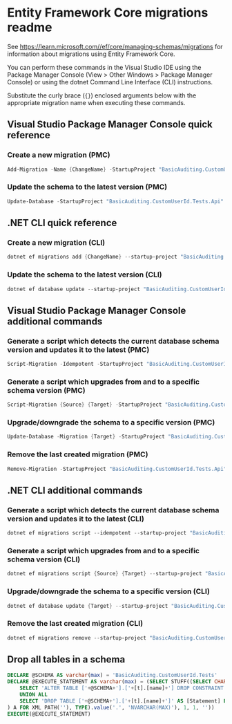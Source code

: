 # Entity Framework Core migrations readme

See <https://learn.microsoft.com//ef/core/managing-schemas/migrations> for information about migrations using Entity Framework Core.

You can perform these commands in the Visual Studio IDE using the Package Manager Console (View > Other Windows > Package Manager Console) or using the dotnet Command Line Interface (CLI) instructions.

Substitute the curly brace (`{}`) enclosed arguments below with the appropriate migration name when executing these commands.

## Visual Studio Package Manager Console quick reference

### Create a new migration (PMC)

```powershell
Add-Migration -Name {ChangeName} -StartupProject "BasicAuditing.CustomUserId.Tests.Api" -Project "BasicAuditing.CustomUserId.Tests.Infrastructure"
```

### Update the schema to the latest version (PMC)

```powershell
Update-Database -StartupProject "BasicAuditing.CustomUserId.Tests.Api" -Project "BasicAuditing.CustomUserId.Tests.Infrastructure"
```

## .NET CLI quick reference

### Create a new migration (CLI)

```powershell
dotnet ef migrations add {ChangeName} --startup-project "BasicAuditing.CustomUserId.Tests.Api" --project "BasicAuditing.CustomUserId.Tests.Infrastructure"
```

### Update the schema to the latest version (CLI)

```powershell
dotnet ef database update --startup-project "BasicAuditing.CustomUserId.Tests.Api" --project "BasicAuditing.CustomUserId.Tests.Infrastructure"
```

## Visual Studio Package Manager Console additional commands

### Generate a script which detects the current database schema version and updates it to the latest (PMC)

```powershell
Script-Migration -Idempotent -StartupProject "BasicAuditing.CustomUserId.Tests.Api" -Project "BasicAuditing.CustomUserId.Tests.Infrastructure"
```

### Generate a script which upgrades from and to a specific schema version (PMC)

```powershell
Script-Migration {Source} {Target} -StartupProject "BasicAuditing.CustomUserId.Tests.Api" -Project "BasicAuditing.CustomUserId.Tests.Infrastructure"
```

### Upgrade/downgrade the schema to a specific version (PMC)

```powershell
Update-Database -Migration {Target} -StartupProject "BasicAuditing.CustomUserId.Tests.Api" -Project "BasicAuditing.CustomUserId.Tests.Infrastructure"
```

### Remove the last created migration (PMC)

```powershell
Remove-Migration -StartupProject "BasicAuditing.CustomUserId.Tests.Api" -Project "BasicAuditing.CustomUserId.Tests.Infrastructure"
```

## .NET CLI additional commands

### Generate a script which detects the current database schema version and updates it to the latest (CLI)

```powershell
dotnet ef migrations script --idempotent --startup-project "BasicAuditing.CustomUserId.Tests.Api" --project "BasicAuditing.CustomUserId.Tests.Infrastructure"
```

### Generate a script which upgrades from and to a specific schema version (CLI)

```powershell
dotnet ef migrations script {Source} {Target} --startup-project "BasicAuditing.CustomUserId.Tests.Api" --project "BasicAuditing.CustomUserId.Tests.Infrastructure"
```

### Upgrade/downgrade the schema to a specific version (CLI)

```powershell
dotnet ef database update {Target} --startup-project "BasicAuditing.CustomUserId.Tests.Api" --project "BasicAuditing.CustomUserId.Tests.Infrastructure"
```

### Remove the last created migration (CLI)

```powershell
dotnet ef migrations remove --startup-project "BasicAuditing.CustomUserId.Tests.Api" --project "BasicAuditing.CustomUserId.Tests.Infrastructure"
```

## Drop all tables in a schema

```sql
DECLARE @SCHEMA AS varchar(max) = 'BasicAuditing.CustomUserId.Tests'
DECLARE @EXECUTE_STATEMENT AS varchar(max) = (SELECT STUFF((SELECT CHAR(13) + CHAR(10) + [Statement] FROM (
    SELECT 'ALTER TABLE ['+@SCHEMA+'].['+[t].[name]+'] DROP CONSTRAINT ['+[fk].[name]+']' AS [Statement] FROM [sys].[foreign_keys] AS [fk] INNER JOIN [sys].[tables] AS [t] ON [t].[object_id] = [fk].[parent_object_id] INNER JOIN [sys].[schemas] AS [s] ON [s].[schema_id] = [t].[schema_id] WHERE [s].[name] = @SCHEMA
    UNION ALL
    SELECT 'DROP TABLE ['+@SCHEMA+'].['+[t].[name]+']' AS [Statement] FROM [sys].[tables] AS [t] INNER JOIN [sys].[schemas] AS [s] ON [s].[schema_id] = [t].[schema_id] WHERE [s].[name] = @SCHEMA
) A FOR XML PATH(''), TYPE).value('.', 'NVARCHAR(MAX)'), 1, 1, ''))
EXECUTE(@EXECUTE_STATEMENT)
```
